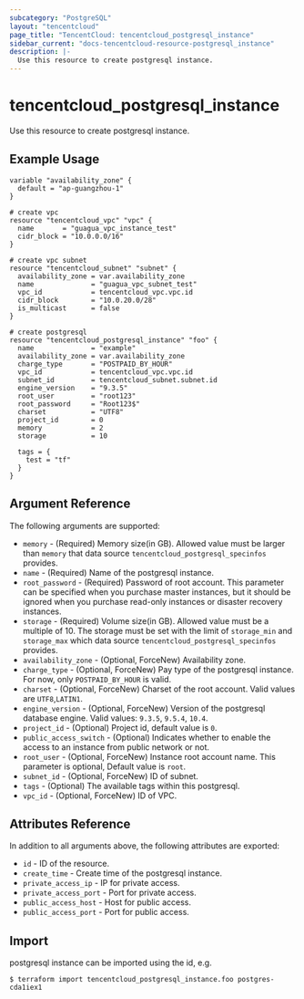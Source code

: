 ```yaml
---
subcategory: "PostgreSQL"
layout: "tencentcloud"
page_title: "TencentCloud: tencentcloud_postgresql_instance"
sidebar_current: "docs-tencentcloud-resource-postgresql_instance"
description: |-
  Use this resource to create postgresql instance.
---
```


# tencentcloud_postgresql_instance

Use this resource to create postgresql instance.

## Example Usage

```hcl
variable "availability_zone" {
  default = "ap-guangzhou-1"
}

# create vpc
resource "tencentcloud_vpc" "vpc" {
  name       = "guagua_vpc_instance_test"
  cidr_block = "10.0.0.0/16"
}

# create vpc subnet
resource "tencentcloud_subnet" "subnet" {
  availability_zone = var.availability_zone
  name              = "guagua_vpc_subnet_test"
  vpc_id            = tencentcloud_vpc.vpc.id
  cidr_block        = "10.0.20.0/28"
  is_multicast      = false
}

# create postgresql
resource "tencentcloud_postgresql_instance" "foo" {
  name              = "example"
  availability_zone = var.availability_zone
  charge_type       = "POSTPAID_BY_HOUR"
  vpc_id            = tencentcloud_vpc.vpc.id
  subnet_id         = tencentcloud_subnet.subnet.id
  engine_version    = "9.3.5"
  root_user         = "root123"
  root_password     = "Root123$"
  charset           = "UTF8"
  project_id        = 0
  memory            = 2
  storage           = 10

  tags = {
    test = "tf"
  }
}
```

## Argument Reference

The following arguments are supported:

* `memory` - (Required) Memory size(in GB). Allowed value must be larger than `memory` that data source `tencentcloud_postgresql_specinfos` provides.
* `name` - (Required) Name of the postgresql instance.
* `root_password` - (Required) Password of root account. This parameter can be specified when you purchase master instances, but it should be ignored when you purchase read-only instances or disaster recovery instances.
* `storage` - (Required) Volume size(in GB). Allowed value must be a multiple of 10. The storage must be set with the limit of `storage_min` and `storage_max` which data source `tencentcloud_postgresql_specinfos` provides.
* `availability_zone` - (Optional, ForceNew) Availability zone.
* `charge_type` - (Optional, ForceNew) Pay type of the postgresql instance. For now, only `POSTPAID_BY_HOUR` is valid.
* `charset` - (Optional, ForceNew) Charset of the root account. Valid values are `UTF8`,`LATIN1`.
* `engine_version` - (Optional, ForceNew) Version of the postgresql database engine. Valid values: `9.3.5`, `9.5.4`, `10.4`.
* `project_id` - (Optional) Project id, default value is `0`.
* `public_access_switch` - (Optional) Indicates whether to enable the access to an instance from public network or not.
* `root_user` - (Optional, ForceNew) Instance root account name. This parameter is optional, Default value is `root`.
* `subnet_id` - (Optional, ForceNew) ID of subnet.
* `tags` - (Optional) The available tags within this postgresql.
* `vpc_id` - (Optional, ForceNew) ID of VPC.

## Attributes Reference

In addition to all arguments above, the following attributes are exported:

* `id` - ID of the resource.
* `create_time` - Create time of the postgresql instance.
* `private_access_ip` - IP for private access.
* `private_access_port` - Port for private access.
* `public_access_host` - Host for public access.
* `public_access_port` - Port for public access.


## Import

postgresql instance can be imported using the id, e.g.

```
$ terraform import tencentcloud_postgresql_instance.foo postgres-cda1iex1
```


